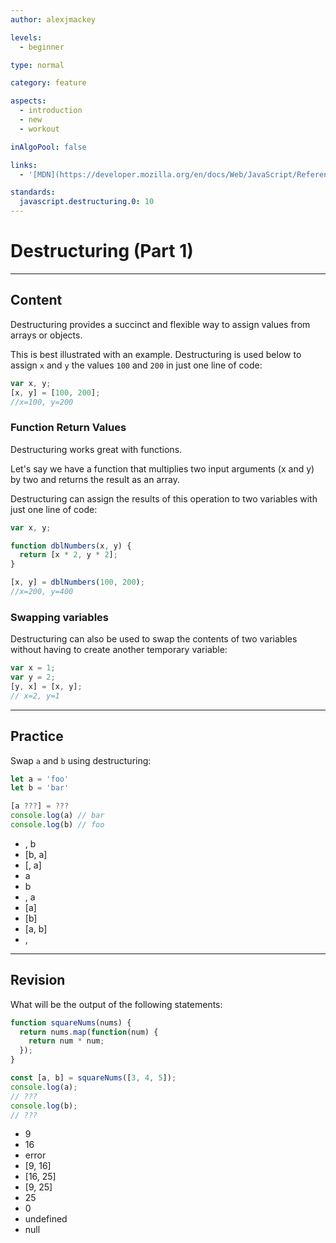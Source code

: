 ```yaml
---
author: alexjmackey

levels:
  - beginner

type: normal

category: feature

aspects:
  - introduction
  - new
  - workout

inAlgoPool: false

links:
  - '[MDN](https://developer.mozilla.org/en/docs/Web/JavaScript/Reference/Operators/Destructuring_assignment){website}'

standards:
  javascript.destructuring.0: 10
---
```

# Destructuring (Part 1)

---
## Content

Destructuring provides a succinct and flexible way to assign values from arrays or objects.

This is best illustrated with an example. Destructuring is used below to assign `x` and `y` the values `100` and `200` in just one line of code:

```javascript
var x, y;
[x, y] = [100, 200];
//x=100, y=200
```

### Function Return Values

Destructuring works great with functions.

Let's say we have a function that multiplies two input arguments (x and y) by two and returns the result as an array.

Destructuring can assign the results of this operation to two variables with just one line of code:

```javascript
var x, y;

function dblNumbers(x, y) {
  return [x * 2, y * 2];
}

[x, y] = dblNumbers(100, 200);
//x=200, y=400
```

### Swapping variables

Destructuring can also be used to swap the contents of two variables without having to create another temporary variable:

```javascript
var x = 1;
var y = 2;
[y, x] = [x, y];
// x=2, y=1
```

---
## Practice

Swap `a` and `b` using destructuring:

```javascript
let a = 'foo'
let b = 'bar'

[a ???] = ???
console.log(a) // bar
console.log(b) // foo
```

* , b
* [b, a]
* [, a]
* a
* b
* , a
* [a]
* [b]
* [a, b]
* ,

---
## Revision

What will be the output of the following statements:

```javascript
function squareNums(nums) {
  return nums.map(function(num) {
    return num * num;
  });
}

const [a, b] = squareNums([3, 4, 5]);
console.log(a);
// ???
console.log(b);
// ???
```

* 9
* 16
* error
* [9, 16]
* [16, 25]
* [9, 25]
* 25
* 0
* undefined
* null
